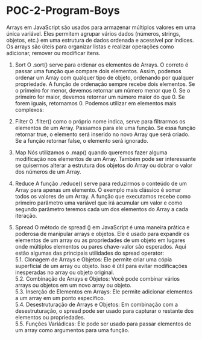 # POC-2-Program-Boys
Arrays em JavaScript são usados para armazenar múltiplos valores em uma única variável. Eles permitem agrupar vários dados (números, strings, objetos, etc.) em uma estrutura de dados ordenada e acessível por índices. Os arrays são úteis para organizar listas e realizar operações como adicionar, remover ou modificar itens.

1. Sort
O .sort() serve para ordenar os elementos de Arrays. O correto é passar uma função que compare dois elementos. Assim, podemos ordenar um Array com qualquer tipo de objeto, ordenando por qualquer propriedade. A função de ordenação sempre recebe dois elementos. Se o primeiro for menor, devemos retornar um número menor que 0. Se o primeiro for maior, devemos retornar um número maior do que 0. Se forem iguais, retornamos 0.
Podemos utilizar em elementos mais complexos:

2. Filter
O .filter() como o próprio nome indica, serve para filtrarmos os elementos de um Array. Passamos para ele uma função. Se essa função retornar true, o elemento será inserido no novo Array que será criado. Se a função retornar false, o elemento será ignorado.

3. Map
Nós utilizamos o .map() quando queremos fazer alguma modificação nos elementos de um Array.
Também pode ser interessante se quisermos alterar a estrutura dos objetos do Array ou dobrar o valor dos números de um Array.

4. Reduce
A função .reduce() serve para reduzirmos o conteúdo de um Array para apenas um elemento. O exemplo mais clássico é somar todos os valores de um Array.
A função que executamos recebe como primeiro parâmetro uma variável que irá acumular um valor e como segundo parâmetro teremos cada um dos elementos do Array a cada iteração.

5. Spread
O método de spread () em JavaScript é uma maneira prática e poderosa de manipular arrays e objetos. Ele é usado para expandir os elementos de um array ou as propriedades de um objeto em lugares onde múltiplos elementos ou pares chave-valor são esperados. Aqui estão algumas das principais utilidades do spread operator: <br> 
   5.1. Clonagem de Arrays e Objetos: Ele permite criar uma cópia superficial de um array ou objeto. Isso é útil para evitar modificações inesperadas no array ou objeto original. <br>
   5.2. Combinação de Arrays e Objetos: Você pode combinar vários arrays ou objetos em um novo array ou objeto. <br>
   5.3. Inserção de Elementos em Arrays: Ele permite adicionar elementos a um array em um ponto específico. <br> 
   5.4. Desestruturação de Arrays e Objetos: Em combinação com a desestruturação, o spread pode ser usado para capturar o restante dos elementos ou propriedades. <br> 
   5.5. Funções Variádicas: Ele pode ser usado para passar elementos de um array como argumentos para uma função. <br>


